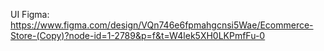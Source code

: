 UI Figma: https://www.figma.com/design/VQn746e6fpmahgcnsi5Wae/Ecommerce-Store-(Copy)?node-id=1-2789&p=f&t=W4lek5XH0LKPmfFu-0
